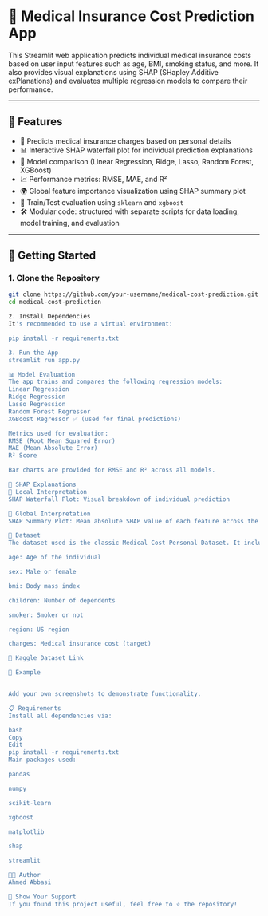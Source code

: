 # 💊 Medical Insurance Cost Prediction App

This Streamlit web application predicts individual medical insurance costs based on user input features such as age, BMI, smoking status, and more. It also provides visual explanations using SHAP (SHapley Additive exPlanations) and evaluates multiple regression models to compare their performance.

---

## 📌 Features

- 🎯 Predicts medical insurance charges based on personal details
- 📊 Interactive SHAP waterfall plot for individual prediction explanations
- 🧠 Model comparison (Linear Regression, Ridge, Lasso, Random Forest, XGBoost)
- 📈 Performance metrics: RMSE, MAE, and R²
- 🌍 Global feature importance visualization using SHAP summary plot
- 🧪 Train/Test evaluation using `sklearn` and `xgboost`
- 🛠️ Modular code: structured with separate scripts for data loading, model training, and evaluation
  

---

## 🏁 Getting Started

### 1. Clone the Repository

```bash
git clone https://github.com/your-username/medical-cost-prediction.git
cd medical-cost-prediction

2. Install Dependencies
It's recommended to use a virtual environment:

pip install -r requirements.txt

3. Run the App
streamlit run app.py

📊 Model Evaluation
The app trains and compares the following regression models:
Linear Regression
Ridge Regression
Lasso Regression
Random Forest Regressor
XGBoost Regressor ✅ (used for final predictions)

Metrics used for evaluation:
RMSE (Root Mean Squared Error)
MAE (Mean Absolute Error)
R² Score

Bar charts are provided for RMSE and R² across all models.

🧠 SHAP Explanations
🔹 Local Interpretation
SHAP Waterfall Plot: Visual breakdown of individual prediction

🔹 Global Interpretation
SHAP Summary Plot: Mean absolute SHAP value of each feature across the test dataset

📌 Dataset
The dataset used is the classic Medical Cost Personal Dataset. It includes the following features:

age: Age of the individual

sex: Male or female

bmi: Body mass index

children: Number of dependents

smoker: Smoker or not

region: US region

charges: Medical insurance cost (target)

📂 Kaggle Dataset Link

🧪 Example


Add your own screenshots to demonstrate functionality.

📋 Requirements
Install all dependencies via:

bash
Copy
Edit
pip install -r requirements.txt
Main packages used:

pandas

numpy

scikit-learn

xgboost

matplotlib

shap

streamlit

👨‍💻 Author
Ahmed Abbasi

🌟 Show Your Support
If you found this project useful, feel free to ⭐ the repository!
